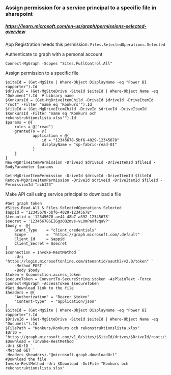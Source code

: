 ### Assign permission for a service principal to a specific file in sharepoint
##### https://learn.microsoft.com/en-us/graph/permissions-selected-overview
App Registration needs this permission: `Files.SelectedOperations.Selected`

Authenticate to graph with a personal account

```pwsh
Connect-MgGraph -Scopes "Sites.FullControl.All"
```

Assign permission to a specific file
```pwsh
$siteId = (Get-MgSite | Where-Object DisplayName -eq "Power BI rapporter").Id
$driveId = (Get-MgSiteDrive -SiteId $siteId | Where-Object Name -eq "Dokument").Id  # Library name
$KonkursId = (Get-MgDriveItemChild -DriveId $driveId -DriveItemId "root" -Filter "name eq 'Konkurs'").Id
$fileId = (Get-MgDriveItemChild -DriveId $driveId -DriveItemId $KonkursId -Filter "name eq 'Konkurs och rekonstruktionslista.xlsx'").Id
$params = @{
    roles = @("read")
    grantedTo = @{
            application = @{
                id = "12345678-5bf6-4029-12345678"
                displayName = "sp-fabric-read-01"
            }
    }
}
New-MgDriveItemPermission -DriveId $driveId -DriveItemId $fileId -BodyParameter $params

Get-MgDriveItemPermission -DriveId $driveId -DriveItemId $fileId 
Remove-MgDriveItemPermission -DriveId $driveId -DriveItemId $fileId -PermissionId "acb123"
```
Make API call using service principal to download a file
```pwsh
#Get graph token
#Sites.Read.All & Files.SelectedOperations.Selected
$appid = "12345678-5bf6-4029-12345678"
$tenantid = '12345678-ae44-48b7-a392-12345678'
$secret = '12345678GEIGgzOQ2mvs-vLOmPaXfvqaVP'
$body =  @{
    Grant_Type    = "client_credentials"
    Scope         =  "https://graph.microsoft.com/.default"
    Client_Id     = $appid
    Client_Secret = $secret
}
$connection = Invoke-RestMethod `
    -Uri "https://login.microsoftonline.com/$tenantid/oauth2/v2.0/token" `
    -Method POST `
    -Body $body
$token = $connection.access_token
$secureToken = ConvertTo-SecureString $token -AsPlainText -Force
Connect-MgGraph -AccessToken $secureToken
#Get download link to the file
$headers = @{
    "Authorization" = "Bearer $token"
    "Content-type"  = "application/json"
}
$SiteId = (Get-MgSite | Where-Object DisplayName -eq "Power BI rapporter").Id
$DriveId = (Get-MgSiteDrive -SiteId $siteId | Where-Object Name -eq "Documets").Id
$FilePath = "Konkurs/Konkurs och rekonstruktionslista.xlsx"
$UrlD = "https://graph.microsoft.com/v1.0/sites/$SiteId/drives/$DriveId/root:/$($FilePath):/"
$Download = (Invoke-RestMethod `
-Uri $UrlD `
-Method GET `
-Headers $headers)."@microsoft.graph.downloadUrl"
#Download the file
Invoke-RestMethod -Uri $Download -OutFile "Konkurs och rekonstruktionslista.xlsx"
```
